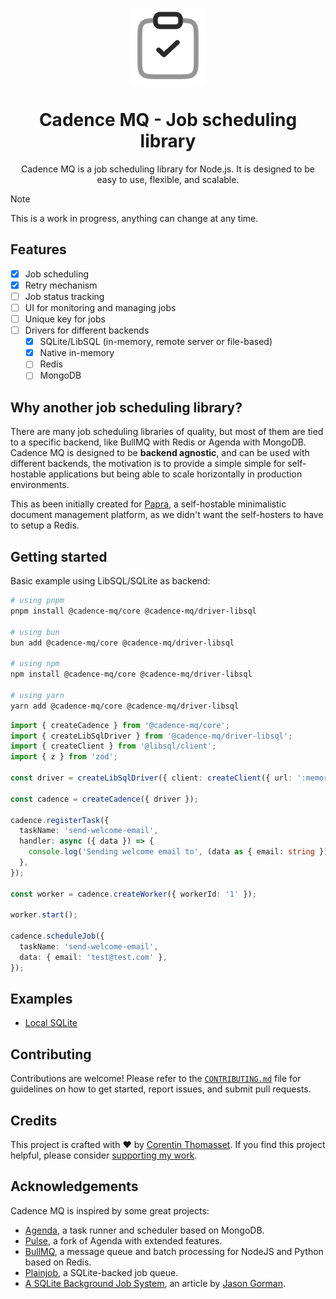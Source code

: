 <p align="center">
<picture>
    <source srcset="./.github/icon-dark.png" media="(prefers-color-scheme: light)">
    <source srcset="./.github/icon-light.png" media="(prefers-color-scheme: dark)">
    <img src="./.github/icon-dark.png" alt="Header banner">
</picture>
</p>

<h1 align="center">
  Cadence MQ - Job scheduling library
</h1>
<p align="center">
  Cadence MQ is a job scheduling library for Node.js. It is designed to be easy to use, flexible, and scalable.
</p>


> [!NOTE]
> This is a work in progress, anything can change at any time.

## Features

- [x] Job scheduling
- [x] Retry mechanism
- [ ] Job status tracking
- [ ] UI for monitoring and managing jobs
- [ ] Unique key for jobs
- [ ] Drivers for different backends
  - [x] SQLite/LibSQL (in-memory, remote server or file-based)
  - [x] Native in-memory
  - [ ] Redis
  - [ ] MongoDB

## Why another job scheduling library?

There are many job scheduling libraries of quality, but most of them are tied to a specific backend, like BullMQ with Redis or Agenda with MongoDB.
Cadence MQ is designed to be **backend agnostic**, and can be used with different backends, the motivation is to provide a simple simple for self-hostable applications but being able to scale horizontally in production environments.

This as been initially created for [Papra](https://papra.app), a self-hostable minimalistic document management platform, as we didn't want the self-hosters to have to setup a Redis.

## Getting started

Basic example using LibSQL/SQLite as backend:

```bash
# using pnpm
pnpm install @cadence-mq/core @cadence-mq/driver-libsql

# using bun
bun add @cadence-mq/core @cadence-mq/driver-libsql

# using npm
npm install @cadence-mq/core @cadence-mq/driver-libsql

# using yarn
yarn add @cadence-mq/core @cadence-mq/driver-libsql
```


```ts
import { createCadence } from '@cadence-mq/core';
import { createLibSqlDriver } from '@cadence-mq/driver-libsql';
import { createClient } from '@libsql/client';
import { z } from 'zod';

const driver = createLibSqlDriver({ client: createClient({ url: ':memory:' }) });

const cadence = createCadence({ driver });

cadence.registerTask({
  taskName: 'send-welcome-email',
  handler: async ({ data }) => {
    console.log('Sending welcome email to', (data as { email: string }).email);
  },
});

const worker = cadence.createWorker({ workerId: '1' });

worker.start();

cadence.scheduleJob({
  taskName: 'send-welcome-email',
  data: { email: 'test@test.com' },
});

```

## Examples

- [Local SQLite](./demos/local-sqlite/index.ts)

## Contributing

Contributions are welcome! Please refer to the [`CONTRIBUTING.md`](./CONTRIBUTING.md) file for guidelines on how to get started, report issues, and submit pull requests.

## Credits

This project is crafted with ❤️ by [Corentin Thomasset](https://corentin.tech).
If you find this project helpful, please consider [supporting my work](https://buymeacoffee.com/cthmsst).

## Acknowledgements

Cadence MQ is inspired by some great projects:

- [Agenda](https://github.com/agenda/agenda), a task runner and scheduler based on MongoDB.
- [Pulse](https://github.com/pulsecron/pulse), a fork of Agenda with extended features.
- [BullMQ](https://github.com/taskforcesh/bullmq), a message queue and batch processing for NodeJS and Python based on Redis.
- [Plainjob](https://github.com/justplainstuff/plainjob), a SQLite-backed job queue.
- [A SQLite Background Job System](https://jasongorman.uk/writing/sqlite-background-job-system/), an article by [Jason Gorman](https://github.com/jasongormanuk/).
